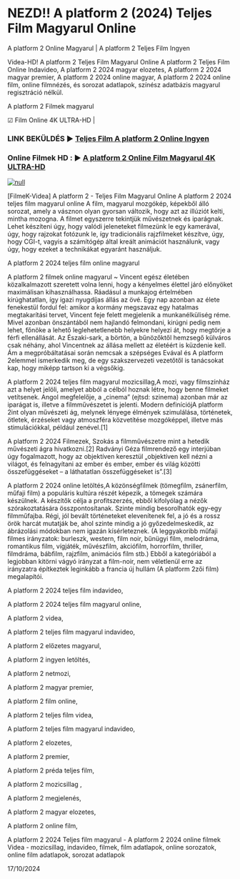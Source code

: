 # NEZD!! A platform 2 (2024) Teljes Film Magyarul Online

A platform 2 Online Magyarul | A platform 2 Teljes Film Ingyen

Videa-HD! A platform 2 Teljes Film Magyarul Online A platform 2 Teljes Film Online Indavideo, A platform 2 2024 magyar elozetes, A platform 2 2024 magyar premier, A platform 2 2024 online magyar, A platform 2 2024 online film, online filmnézés, és sorozat adatlapok, színész adatbázis magyarul regisztráció nélkül.

A platform 2 Filmek magyarul

☑ Film Online 4K ULTRA-HD |

### LINK BEKÜLDÉS ▶️ [Teljes Film A platform 2 Online Ingyen](https://t.co/tB3CF5zR9V)

### Online Filmek HD : ▶️ [A platform 2 Online Film Magyarul 4K ULTRA-HD](https://t.co/tB3CF5zR9V)

[![null](https://static.wixstatic.com/media/855a25_043b5abeb4ae4d35ac003198e7fe56ed~mv2.gif)](https://t.co/tB3CF5zR9V)

[FilmeK-Videa] A platform 2 - Teljes Film Magyarul Online A platform 2 2024 teljes film magyarul online A film, magyarul mozgókép, képekből álló sorozat, amely a vásznon olyan gyorsan változik, hogy azt az illúziót kelti, mintha mozogna. A filmet egyszerre tekintjük művészetnek és iparágnak. Lehet készíteni úgy, hogy valódi jeleneteket filmezünk le egy kamerával, úgy, hogy rajzokat fotózunk le, így tradicionális rajzfilmeket készítve, úgy, hogy CGI-t, vagyis a számítógép által kreált animációt használunk, vagy úgy, hogy ezeket a technikákat egyaránt használjuk.

A platform 2 2024 teljes film online magyarul

A platform 2 filmek online magyarul ~ Vincent egész életében közalkalmazott szeretett volna lenni, hogy a kényelmes élettel járó előnyöket maximálisan kihasználhassa. Ráadásul a munkajog értelmében kirúghatatlan, így igazi nyugdíjas állás az övé. Egy nap azonban az élete fenekestül fordul fel: amikor a kormány megszavaz egy hatalmas megtakarítási tervet, Vincent feje felett megjelenik a munkanélküliség réme. Mivel azonban önszántából nem hajlandó felmondani, kirúgni pedig nem lehet, főnöke a lehető leglehetetlenebb helyekre helyezi át, hogy megtörje a férfi ellenállását. Az Északi-sark, a börtön, a bűnözőktől hemzsegő külváros csak néhány, ahol Vincentnek az állása mellett az életéért is küzdenie kell. Ám a megpróbáltatásai során nemcsak a szépséges Evával és A platform 2elemmel ismerkedik meg, de egy szakszervezeti vezetőtől is tanácsokat kap, hogy miképp tartson ki a végsőkig.

A platform 2 2024 teljes film magyarul mozicsillag,A mozi, vagy filmszínház azt a helyet jelöli, amelyet abból a célból hoznak létre, hogy benne filmeket vetítsenek. Angol megfelelője, a „cinema” (ejtsd: szinema) azonban már az iparágat is, illetve a filmművészetet is jelenti. Modern definíciójA platform 2int olyan művészeti ág, melynek lényege élmények szimulálása, történetek, ötletek, érzéseket vagy atmoszféra közvetítése mozgóképpel, illetve más stimulációkkal, például zenével.[1]

A platform 2 2024 Filmezek, Szokás a filmművészetre mint a hetedik művészeti ágra hivatkozni.[2] Radványi Géza filmrendező egy interjúban úgy fogalmazott, hogy az objektíven keresztül „objektíven kell nézni a világot, és felnagyítani az ember és ember, ember és világ közötti összefüggéseket – a láthatatlan összefüggéseket is”.[3]

A platform 2 2024 online letöltés,A közönségfilmek (tömegfilm, zsánerfilm, műfaji film) a populáris kultúra részét képezik, a tömegek számára készülnek. A készítők célja a profitszerzés, ebből kifolyólag a nézők szórakoztatására összpontosítanak. Szinte mindig besorolhatók egy-egy filmműfajba. Régi, jól bevált történeteket elevenítenek fel, a jó és a rossz örök harcát mutatják be, ahol szinte mindig a jó győzedelmeskedik, az ábrázolási módokban nem igazán kísérleteznek. (A leggyakoribb műfaji filmes irányzatok: burleszk, western, film noir, bűnügyi film, melodráma, romantikus film, vígjáték, művészfilm, akciófilm, horrorfilm, thriller, filmdráma, bábfilm, rajzfilm, animációs film stb.) Ebből a kategóriából a legjobban kitörni vágyó irányzat a film-noir, nem véletlenül erre az irányzatra építkeztek leginkább a francia új hullám (A platform 2zői film) megalapítói.

A platform 2 2024 teljes film indavideo,

A platform 2 2024 teljes film magyarul online,

A platform 2 videa,

A platform 2 teljes film magyarul indavideo,

A platform 2 előzetes magyarul,

A platform 2 ingyen letöltés,

A platform 2 netmozi,

A platform 2 magyar premier,

A platform 2 film online,

A platform 2 teljes film videa,

A platform 2 teljes film magyarul indavideo,

A platform 2 elozetes,

A platform 2 premier,

A platform 2 préda teljes film,

A platform 2 mozicsillag ,

A platform 2 megjelenés,

A platform 2 magyar elozetes,

A platform 2 online film,

A platform 2 2024 Teljes film magyarul - A platform 2 2024 online filmek Videa - mozicsillag, indavideo, filmek, film adatlapok, online sorozatok, online film adatlapok, sorozat adatlapok

17/10/2024
